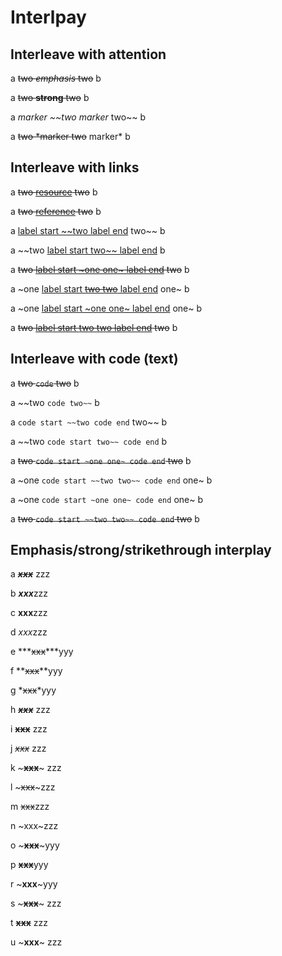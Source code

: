 # Interlpay

## Interleave with attention

a ~~two *emphasis* two~~ b

a ~~two **strong** two~~ b

a *marker ~~two marker* two~~ b

a ~~two *marker two~~ marker* b

## Interleave with links

a ~~two [resource](#) two~~ b

a ~~two [reference][#] two~~ b

a [label start ~~two label end](#) two~~ b

a ~~two [label start two~~ label end](#) b

a ~~two [label start ~one one~ label end](#) two~~ b

a ~one [label start ~~two two~~ label end](#) one~ b

a ~one [label start ~one one~ label end](#) one~ b

a ~~two [label start ~~two two~~ label end](#) two~~ b

[#]: #

## Interleave with code (text)

a ~~two `code` two~~ b

a ~~two `code two~~` b

a `code start ~~two code end` two~~ b

a ~~two `code start two~~ code end` b

a ~~two `code start ~one one~ code end` two~~ b

a ~one `code start ~~two two~~ code end` one~ b

a ~one `code start ~one one~ code end` one~ b

a ~~two `code start ~~two two~~ code end` two~~ b

## Emphasis/strong/strikethrough interplay

a ***~~xxx~~*** zzz

b ***xxx***zzz

c **xxx**zzz

d *xxx*zzz

e ***~~xxx~~***yyy

f **~~xxx~~**yyy

g *~~xxx~~*yyy

h ***~~xxx~~*** zzz

i **~~xxx~~** zzz

j *~~xxx~~* zzz

k ~~~**xxx**~~~ zzz

l ~~~xxx~~~zzz

m ~~xxx~~zzz

n ~xxx~zzz

o ~~~**xxx**~~~yyy

p ~~**xxx**~~yyy

r ~**xxx**~yyy

s ~~~**xxx**~~~ zzz

t ~~**xxx**~~ zzz

u ~**xxx**~ zzz
